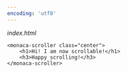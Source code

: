 ```yaml
---
encoding: 'utf8'
---
```


*index.html*

    <monaca-scroller class="center">
        <h1>Hi! I am now scrollable!</h1>
        <h3>Happy scrolling!</h3>
    </monaca-scroller>
    